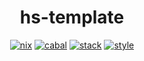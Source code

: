 <div align="center">

# hs-template

[![nix](https://img.shields.io/github/workflow/status/tbidne/hs-template/nix/main?label=nix&logo=nix&logoColor=white)](https://github.com/tbidne/hs-template/actions/workflows/nix_ci.yaml)
[![cabal](https://img.shields.io/github/workflow/status/tbidne/hs-template/nix/main?label=cabal%208.10.7&logoColor=white)](https://github.com/tbidne/hs-template/actions/workflows/cabal_ci.yaml)
[![stack](https://img.shields.io/github/workflow/status/tbidne/hs-template/stack/main?label=stack%20lts%2018.24&logoColor=white)](https://github.com/tbidne/hs-template/actions/workflows/stack_ci.yaml)
[![style](https://img.shields.io/github/workflow/status/tbidne/hs-template/style/main?label=style&logoColor=white)](https://github.com/tbidne/hs-template/actions/workflows/style_ci.yaml)

</div>